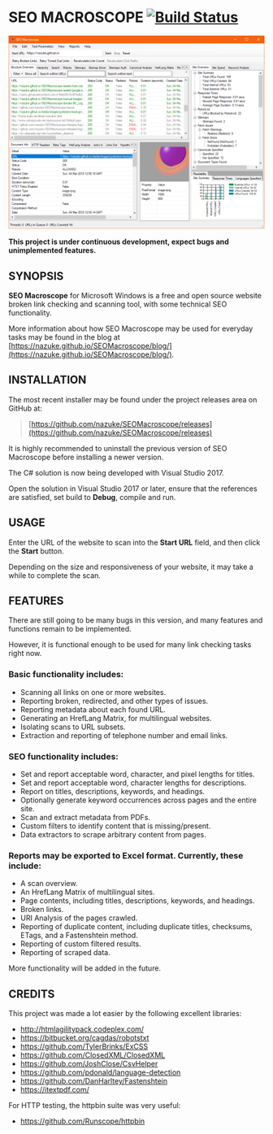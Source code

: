 # SEO MACROSCOPE [![Build Status](https://travis-ci.org/nazuke/SEOMacroscope.svg?branch=master)](https://travis-ci.org/nazuke/SEOMacroscope)

![SEO Macroscope application window](docs/media/screenshots/seo-macroscope-main-window-v1.7.png "SEO Macroscope application window")

**This project is under continuous development, expect bugs and unimplemented features.**

## SYNOPSIS

**SEO Macroscope** for Microsoft Windows is a free and open source website broken link checking and scanning tool, with some technical SEO functionality.

More information about how SEO Macroscope may be used for everyday tasks may be found in the blog at [https://nazuke.github.io/SEOMacroscope/blog/](https://nazuke.github.io/SEOMacroscope/blog/).

## INSTALLATION

The most recent installer may be found under the project releases area on GitHub at:

> [https://github.com/nazuke/SEOMacroscope/releases](https://github.com/nazuke/SEOMacroscope/releases)

It is highly recommended to uninstall the previous version of SEO Macroscope before installing a newer version.

The C# solution is now being developed with Visual Studio 2017.

Open the solution in Visual Studio 2017 or later, ensure that the references are satisfied, set build to **Debug**, compile and run.

## USAGE

Enter the URL of the website to scan into the **Start URL** field, and then click the **Start** button.

Depending on the size and responsiveness of your website, it may take a while to complete the scan.

## FEATURES

There are still going to be many bugs in this version, and many features and functions remain to be implemented.

However, it is functional enough to be used for many link checking tasks right now.

### Basic functionality includes:

* Scanning all links on one or more websites.
* Reporting broken, redirected, and other types of issues.
* Reporting metadata about each found URL.
* Generating an HrefLang Matrix, for multilingual websites.
* Isolating scans to URL subsets.
* Extraction and reporting of telephone number and email links.

### SEO functionality includes:

* Set and report acceptable word, character, and pixel lengths for titles.
* Set and report acceptable word, character lengths for descriptions.
* Report on titles, descriptions, keywords, and headings.
* Optionally generate keyword occurrences across pages and the entire site.
* Scan and extract metadata from PDFs.
* Custom filters to identify content that is missing/present.
* Data extractors to scrape arbitrary content from pages.

### Reports may be exported to Excel format. Currently, these include:

* A scan overview.
* An HrefLang Matrix of multilingual sites.
* Page contents, including titles, descriptions, keywords, and headings.
* Broken links.
* URI Analysis of the pages crawled.
* Reporting of duplicate content, including duplicate titles, checksums, ETags, and a Fastenshtein method.
* Reporting of custom filtered results.
* Reporting of scraped data.

More functionality will be added in the future.

## CREDITS

This project was made a lot easier by the following excellent libraries:

* http://htmlagilitypack.codeplex.com/
* https://bitbucket.org/cagdas/robotstxt
* https://github.com/TylerBrinks/ExCSS
* https://github.com/ClosedXML/ClosedXML
* https://github.com/JoshClose/CsvHelper
* https://github.com/pdonald/language-detection
* https://github.com/DanHarltey/Fastenshtein
* https://itextpdf.com/

For HTTP testing, the httpbin suite was very useful:

* https://github.com/Runscope/httpbin
